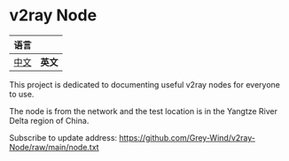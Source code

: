 # v2ray Node

| 语言                                                         |          |
| ------------------------------------------------------------ | -------- |
| [中文](https://github.com/Grey-Wind/v2ray-Node/blob/main/README_CN.txt) | **英文** |

This project is dedicated to documenting useful v2ray nodes for everyone to use.

The node is from the network and the test location is in the Yangtze River Delta region of China.

Subscribe to update address: https://github.com/Grey-Wind/v2ray-Node/raw/main/node.txt